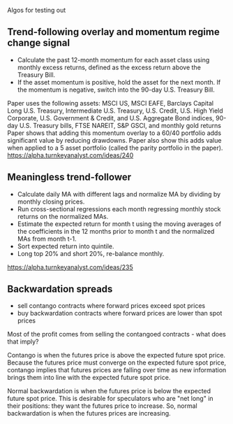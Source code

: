Algos for testing out


Trend-following overlay and momentum regime change signal
---------------------------------------------------------

* Calculate the past 12-month momentum for each asset class using monthly excess returns, defined as the excess return above the Treasury Bill.
* If the asset momentum is positive, hold the asset for the next month.  If the momentum is negative, switch into the 90-day U.S. Treasury Bill.

Paper uses the following assets: MSCI US, MSCI EAFE, Barclays Capital Long U.S. Treasury, Intermediate U.S. Treasury, U.S. Credit, U.S. High Yield Corporate, U.S. Government & Credit, and U.S. Aggregate Bond indices, 90-day U.S. Treasury bills, FTSE NAREIT, S&P GSCI, and monthly gold returns
Paper shows that adding this momentum overlay to a 60/40 portfolio adds significant value by reducing drawdowns.
Paper also show this adds value when applied to a 5 asset portfolio (called the parity portfolio in the paper).
https://alpha.turnkeyanalyst.com/ideas/240




Meaningless trend-follower
--------------------------

* Calculate daily MA with different lags and normalize MA by dividing by monthly closing prices.
* Run cross-sectional regressions each month regressing monthly stock returns on the normalized MAs.
* Estimate the expected return for month t using the moving averages of the coefficients in the 12 months prior to month t and the normalized MAs from month t-1.
* Sort expected return into quintile.
* Long top 20% and short 20%, re-balance monthly.

https://alpha.turnkeyanalyst.com/ideas/235





Backwardation spreads
---------------------

* sell contango contracts where forward prices exceed spot prices
* buy  backwardation contracts where forward prices are lower than spot prices

Most of the profit comes from selling the contangoed contracts - what does that imply?

Contango is when the futures price is above the expected future spot price. Because the futures price must converge on the expected future spot price, contango implies that futures prices are falling over time as new information brings them into line with the expected future spot price.

Normal backwardation is when the futures price is below the expected future spot price. This is desirable for speculators who are "net long" in their positions: they want the futures price to increase. So, normal backwardation is when the futures prices are increasing.

